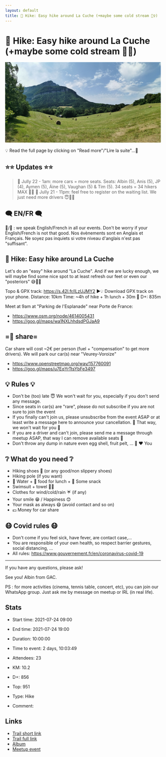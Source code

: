 ```yaml
---
layout: default
title: 🥾 Hike: Easy hike around La Cuche (+maybe some cold stream 🏊‍♀️)
---
```


# 🥾 Hike: Easy hike around La Cuche (+maybe some cold stream 🏊‍♀️)

![2021-07-24](/Stats/img/orig/2021-07-24.jpg)

💡 Read the full page by clicking on "Read more"/"Lire la suite"...💜

## ⭐⭐ Updates ⭐⭐
> 📅 Jully 22 - 1am: more cars = more seats. Seats: Albin (5), Anis (5), JP (4), Aymen (5), Áine (5), Vaughan (5) & Tim (5). 34 seats = 34 hikers MAX 🚶‍♂️
> 📅 Jully 21 - 11pm: feel free to register on the waiting list. We just need more drivers 😇🚗🚙

## 🗨️ EN/FR 🗨️
🦅/🐓 : we speak English/French in all our events. Don't be worry if your English/French is not that good. Nos évènements sont en Anglais et Français. Ne soyez pas inquiets si votre niveau d'anglais n'est pas "suffisant".

## 🥾 Hike: Easy hike around La Cuche
Let's do an "easy" hike around "La Cuche". And if we are lucky enough, we will maybe find some nice spot to at least refresh our feet or even our "posteriors" 😅🏊‍♀️

Topo & GPX track: https://s.42l.fr/lLzUJMY2
▶💡 Download GPX track on your phone.
Distance: 10km
Time: ~4h of hike + 1h lunch + 30m 🚗
D+: 835m

Meet at 9am at "Parking de l'Esplanade" near Porte de France:
- https://www.osm.org/node/4614005431
- https://goo.gl/maps/wa1NXLhhdsdPGJaA9

## =🚗 share=
Car share will cost ~2€ per person (fuel + "compensation" to get more drivers).
We will park our car(s) near "Veurey-Voroize"
- https://www.openstreetmap.org/way/157760091
- https://goo.gl/maps/u7EqYrTtsYbFe3497

## 💡 Rules 💡
- Don't be (too) late 😇 We won't wait for you, especially if you don't send any message.
- Since seats in car(s) are "rare", please do not subscribe if you are not sure to join the event
- If you finally can't join us, please unsubscribe from the event ASAP or at least write a message here to announce your cancellation. 💜 That way, we won't wait for you 💜
- If you are a driver and can't join, please send me a message through meetup ASAP, that way I can remove available seats 🚗
- Don't throw any dump in nature even egg shell, fruit pelt, ... 🌳 ❤️ You

## ❔ What do you need ❔
- Hiking shoes 🥾 (or any good/non slippery shoes)
- Hiking pole (if you want)
- 🧃 Water + 🥕 food for lunch + 🍫 Some snack
- Swimsuit + towel 🏊‍♀️
- Clothes for wind/cold/rain ☔ (if any)
- Your smile 😁 / Happiness 😊
- Your mask as always 😷 (avoid contact and so on)
- 💵 Money for car share

## 😷 Covid rules 😷
- Don't come if you feel sick, have fever, are contact case,...
- You are responsible of your own health, so respect barrier gestures, social distancing, ...
- All rules: https://www.gouvernement.fr/en/coronavirus-covid-19

-----------------------
If you have any questions, please ask!

See you! Albin from GAC.

PS : for more activities (cinema, tennis table, concert, etc), you can join our WhatsApp group. Just ask me by message on meetup or IRL (in real life).

## Stats

- Start time: 2021-07-24 09:00
- End time: 2021-07-24 19:00
- Duration: 10:00:00
- Time to event: 2 days, 10:03:49
- Attendees: 23

- KM: 10.2
- D+: 856
- Top: 951
- Type: Hike
- Comment: 

## Links

- [Trail short link](https://s.42l.fr/O9DUsOfI)
- [Trail full link]()
- [Album](https://binnette.github.io/GacImg2021/2021-07-24-🥾-Hike-Easy-hike-around-La-Cuche-maybe-some-cold-stream-🏊‍♀️.html)
- [Meetup event](https://www.meetup.com/grenoble-adventure-club-english-french/events/279618542/)
